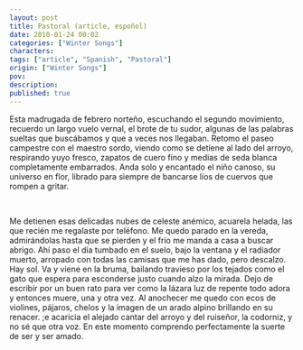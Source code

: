 ```yaml
---
layout: post
title: Pastoral (article, espoñol)
date: 2010-01-24 00:02
categories: ["Winter Songs"]
characters: 
tags: ["article", "Spanish", "Pastoral"]
origin: ["Winter Songs"]
pov: 
description: 
published: true
---
```


Esta madrugada de febrero norteño, escuchando el segundo movimiento, recuerdo un largo vuelo vernal, el brote de tu sudor, algunas de las palabras sueltas que buscábamos y que a veces nos llegaban. Retomo el paseo campestre con el maestro sordo, viendo como se detiene al lado del arroyo, respirando yuyo fresco, zapatos de cuero fino y medias de seda blanca completamente embarrados. Anda solo y encantado el niño canoso, su universo en flor, librado para siempre de bancarse líos de cuervos que rompen a gritar.

<br>

Me detienen esas delicadas nubes de celeste anémico, acuarela helada, las que recién me regalaste por teléfono. Me quedo parado en la vereda, admirándolas hasta que se pierden y el frío me manda a casa a buscar abrigo. Ahí paso el día tumbado en el suelo, bajo la ventana y el radiador muerto, arropado con todas las camisas que me has dado, pero descalzo. Hay sol. Va y viene en la bruma, bailando travieso por los tejados como el gato que espera para esconderse justo cuando alzo la mirada. Dejo de escribir por un buen rato para ver como la lázara luz de repente todo adora y entonces muere, una y otra vez. Al anochecer me quedo con ecos de violines, pájaros, chelos y la imagen de un arado alpino brillando en su renacer. ;e acaricia el alejado cantar del arroyo y del ruiseñor, la codorniz, y no sé que otra voz. En este momento comprendo perfectamente la suerte de ser y ser amado.
